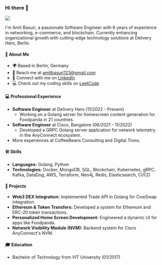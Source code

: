 ### Hi there 👋
![](https://komarev.com/ghpvc/?username=amitbasuri&color=blueviolet)

I'm Amit Basuri, a passionate Software Engineer with 6 years of experience in networking, e-commerce, and blockchain. Currently enhancing organizational growth with cutting-edge technology solutions at Delivery Hero, Berlin.

#### 🌟 About Me
- 🌍 Based in Berlin, Germany
- 📧 Reach me at [amitbasuri123@gmail.com](mailto:amitbasuri123@gmail.com)
- 🔗 Connect with me on [LinkedIn](https://linkedin.com/in/amitbasuri)
- 💻 Check out my coding skills on [LeetCode](https://leetcode.com/amitbasuri123/)

#### 💻 Professional Experience
- **Software Engineer** at Delivery Hero (11/2022 - Present)
  - Working on a Golang server for homescreen content generation for Foodpanda in 21 countries.
- **Software Engineer** at Cisco, Bangalore (06/2021 - 11/2022)
  - Developed a GRPC Golang server application for network telemetry in the AnyConnect ecosystem.
- More experiences at CoffeeBeans Consulting and Digital Trons.

#### 🛠️ Skills
- **Languages:** Golang, Python
- **Technologies:** Docker, MongoDB, SQL, Blockchain, Kubernetes, gRPC, Kafka, DataDog, AWS, Terraform, Neo4j, Redis, Elasticsearch, CI/CD

#### 🚀 Projects
- **Web3 DEX Integration:** Implemented Trade API in Golang for CowSwap integration.
- **Ethereum & Token Transfers:** Developed a system for Ethereum and ERC-20 token transactions.
- **Personalized Home Screen Development:** Engineered a dynamic UI for apps like Foodpanda.
- **Network Visibility Module (NVM):** Backend system for Cisco AnyConnect's NVM.

#### 🎓 Education
- Bachelor of Technology from VIT University (01/2017)
